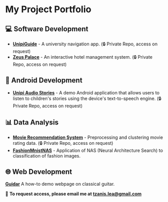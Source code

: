 # My Project Portfolio

## 💻 Software Development
- **[UnipiGuide](https://github.com/Tzanis97/UnipiGuide.git)** - A university navigation app. (🔒 Private Repo, access on request)
- **[Zeus Palace](https://github.com/Tzanis97/ZeusPalace.git)** - An interactive hotel management system. (🔒 Private Repo, access on request)
  
## 📱 Android Development
- **[Unipi Audio Stories](https://github.com/Tzanis97/UnipiAudioStories.git)** - A demo Android application that allows users to listen to children's stories using the device's text-to-speech engine. (🔒 Private Repo, access on request)

## 📊 Data Analysis
- **[Movie Recommendation System](https://github.com/Tzanis97/MovieRecommendationSystem.git)** - Preprocessing and clustering movie rating data. (🔒 Private Repo, access on request)
- **[FashionMnistNAS](https://github.com/Tzanis97/fashionMnistNAS.git)** - Application of NAS (Neural Architecture Search) to classification of fashion images.

## 🌐 Web Development
**[Guidar](http://guidar.infinityfreeapp.com/)** A how-to demo webpage on classical guitar. 

🔗 **To request access, please email me at tzanis.lea@gmail.com**
